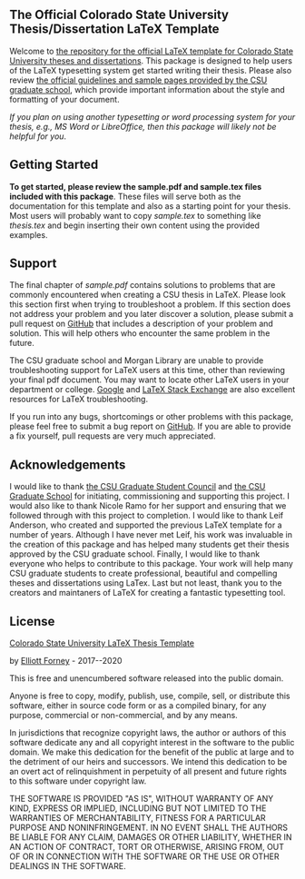## The Official Colorado State University Thesis/Dissertation LaTeX Template

Welcome to [the repository for the official LaTeX template for Colorado State University theses and dissertations](https://github.com/idfah/csuthesis).  This package is designed to help users of the LaTeX typesetting system get started writing their thesis.  Please also review [the official guidelines and sample pages provided by the CSU graduate school](http://graduateschool.colostate.edu/for-current-students/completing-your-degree/thesis-dissertation/), which provide important information about the style and formatting of your document.

*If you plan on using another typesetting or word processing system for your thesis, e.g., MS Word or LibreOffice, then this package will likely not be helpful for you*.

## Getting Started

__To get started, please review the sample.pdf and sample.tex files included with this package__.  These files will serve both as the documentation for this template and also as a starting point for your thesis.  Most users will probably want to copy *sample.tex* to something like *thesis.tex* and begin inserting their own content using the provided examples.

## Support

The final chapter of *sample.pdf* contains solutions to problems that are commonly encountered when creating a CSU thesis in LaTeX.  Please look this section first when trying to troubleshoot a problem.  If this section does not address your problem and you later discover a solution, please submit a pull request on [GitHub](https://github.com/idfah/csuthesis) that includes a description of your problem and solution.  This will help others who encounter the same problem in the future.

The CSU graduate school and Morgan Library are unable to provide troubleshooting support for LaTeX users at this time, other than reviewing your final pdf document.  You may want to locate other LaTeX users in your department or college.  [Google](http://www.google.com) and [LaTeX Stack Exchange](https://tex.stackexchange.com/) are also excellent resources for LaTeX troubleshooting.

If you run into any bugs, shortcomings or other problems with this package, please feel free to submit a bug report on [GitHub](https://github.com/idfah/csuthesis).  If you are able to provide a fix yourself, pull requests are very much appreciated.

## Acknowledgements

I would like to thank [the CSU Graduate Student Council](https://sites.google.com/a/rams.colostate.edu/gsc/) and [the CSU Graduate School](http://graduateschool.colostate.edu/) for initiating, commissioning and supporting this project.  I would also like to thank Nicole Ramo for her support and ensuring that we followed through with this project to completion.  I would like to thank Leif Anderson, who created and supported the previous LaTeX template for a number of years.  Although I have never met Leif, his work was invaluable in the creation of this package and has helped many students get their thesis approved by the CSU graduate school.  Finally, I would like to thank everyone who helps to contribute to this package.  Your work will help many CSU graduate students to create professional, beautiful and compelling theses and dissertations using LaTex.  Last but not least, thank you to the creators and maintaners of LaTeX for creating a fantastic typesetting tool.
## License

[Colorado State University LaTeX Thesis Template](https://github.com/idfah/csuthesis)

by [Elliott Forney](http://www.elliottforney.com) - 2017--2020

This is free and unencumbered software released into the public domain.

Anyone is free to copy, modify, publish, use, compile, sell, or distribute this software, either in source code form or as a compiled binary, for any purpose, commercial or non-commercial, and by any means.

In jurisdictions that recognize copyright laws, the author or authors of this software dedicate any and all copyright interest in the software to the public domain. We make this dedication for the benefit of the public at large and to the detriment of our heirs and successors. We intend this dedication to be an overt act of relinquishment in perpetuity of all present and future rights to this software under copyright law.

THE SOFTWARE IS PROVIDED "AS IS", WITHOUT WARRANTY OF ANY KIND, EXPRESS OR IMPLIED, INCLUDING BUT NOT LIMITED TO THE WARRANTIES OF MERCHANTABILITY, FITNESS FOR A PARTICULAR PURPOSE AND NONINFRINGEMENT.  IN NO EVENT SHALL THE AUTHORS BE LIABLE FOR ANY CLAIM, DAMAGES OR OTHER LIABILITY, WHETHER IN AN ACTION OF CONTRACT, TORT OR OTHERWISE, ARISING FROM, OUT OF OR IN CONNECTION WITH THE SOFTWARE OR THE USE OR OTHER DEALINGS IN THE SOFTWARE.
